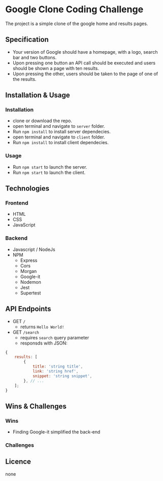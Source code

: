 # Google Clone Coding Challenge

The project is a simple clone of the google home and results pages.

## Specification

-   Your version of Google should have a homepage, with a logo, search bar and two buttons.
-   Upon pressing one button an API call should be executed and users should be shown a page with ten results.
-   Upon pressing the other, users should be taken to the page of one of the results.

## Installation & Usage

### Installation

-   clone or download the repo.
-   open terminal and navigate to `server` folder.
-   Run `npm install` to install server dependecies.
-   open terminal and navigate to `client` folder.
-   Run `npm install` to install client dependecies.


### Usage

-   Run `npm start` to launch the server.
-   Run `npm start` to launch the client.


## Technologies

### Frontend

-   HTML
-   CSS
-   JavaScript

### Backend

-   Javascript / NodeJs
-   NPM
    -   Express
    -   Cors
    -   Morgan
    -   Google-it
    -   Nodemon
    -   Jest
    -   Supertest

## API Endpoints

-   GET `/`
    -   returns `Hello World!`
-   GET `/search`
    -   requires `search` query parameter
    -   responsds with JSON:

```js
{
	results: [
		{
			title: 'string title',
			link: 'string href',
			snippet: 'string snippet',
		}, // ...
	];
}
```

## Wins & Challenges

### Wins

-   Finding Google-it simplified the back-end

### Challenges

## Licence

none
